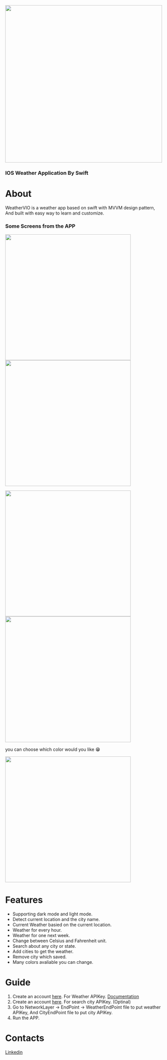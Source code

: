 <img src="https://github.com/hazemtarik/WeatherVio/blob/master/Docs/Logo.png" width="500"/>

### IOS Weather Application By Swift

# About
WeatherVIO is a weather app based on swift with MVVM design pattern, And built with easy way to learn and customize.


### Some Screens from the APP
<img src="https://github.com/hazemtarik/WeatherVio/blob/master/Docs/Current.png" width="400"/> <img src="https://github.com/hazemtarik/WeatherVio/blob/master/Docs/Light.png" width="400"/>

<img src="https://github.com/hazemtarik/WeatherVio/blob/master/Docs/Cities.png" width="400"/> <img src="https://github.com/hazemtarik/WeatherVio/blob/master/Docs/Search.png" width="400"/>

you can choose which color would you like 😁

<img src="https://github.com/hazemtarik/WeatherVio/blob/master/Docs/Colors.png" width="400"/>

# Features 

* Supporting dark mode and light mode.
* Detect current location and the city name.
* Current Weather basied on the current location.
* Weather for every hour.
* Weather for one next week.
* Change between Celsius and Fahrenheit unit.
* Search about any city or state.
* Add cities to get the weather.
* Remove city which saved.
* Many colors avaliable you can change.

# Guide

1. Create an account [here](https://openweathermap.org/). For Weather APIKey. [Documentation](https://openweathermap.org/api/one-call-api)
2. Create an account [here](https://developer.mapquest.com/). For search city APIKey. (Optinal)
3. Go to NetworkLayer -> EndPoint -> WeatherEndPoint file to put weather APIKey, And CityEndPoint file to put city APIKey.
4. Run the APP.

# Contacts

[Linkedin](https://www.linkedin.com/in/hazemtarik/)
